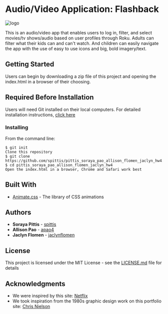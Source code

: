 # Audio/Video Application: Flashback
![logo](https://github.com/spittis/pittis_soraya_pao_allison_flomen_jaclyn_hw4/blob/master/images/logo.svg)

This is an audio/video app that enables users to log in, filter, and select movies/tv shows/audio based on user profiles through Roku. Adults can filter what their kids can and can't watch. And children can easily navigate the app with the use of easy to use icons and big, bold imagery/text. 


## Getting Started

Users can begin by downloading a zip file of this project and opening the index.html in a browser of their choosing. 


## Required Before Installation
Users will need Git installed on their local computers. For detailed installation instructions, [click here](https://git-scm.com/book/en/v2/Getting-Started-Installing-Git)

### Installing
From the command line:

```
$ git init
Clone this repository
$ git clone https://github.com/spittis/pittis_soraya_pao_allison_flomen_jaclyn_hw4.git
$ cd pittis_soraya_pao_allison_flomen_jaclyn_hw4
Open the index.html in a browser, Chrome and Safari work best
```

## Built With

* [Animate.css](https://daneden.github.io/animate.css/) - The library of CSS animations


## Authors

* **Soraya Pittis** - [spittis](https://github.com/spittis)
* **Allison Pao** - [apao4](https://github.com/apao4)
* **Jaclyn Flomen** - [jaclynflomen](https://github.com/jaclynflomen)


## License

This project is licensed under the MIT License - see the [LICENSE.md](LICENSE.md) file for details


## Acknowledgments

* We were inspired by this site: [Netflix](https://netflix.com)
* We took inspiration from the 1980s graphic design work on this portfolio site: [Chris Nielson](https://chriskirknielsen.com)

